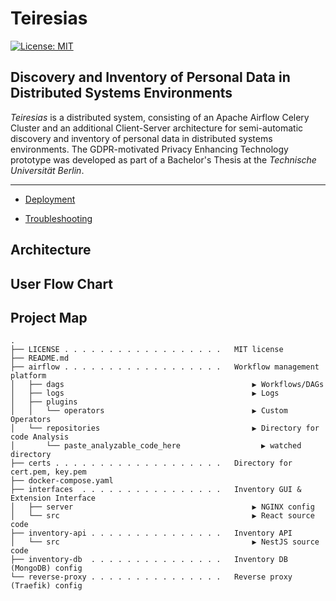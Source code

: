 # Teiresias 

[![License: MIT](https://img.shields.io/badge/License-MIT-yellow.svg)](https://opensource.org/licenses/MIT)

## Discovery and Inventory of Personal Data in Distributed Systems Environments
*Teiresias* is a distributed system, consisting of an Apache Airflow Celery Cluster and an additional Client-Server architecture for semi-automatic discovery and inventory of personal data in distributed systems environments. 
The GDPR-motivated Privacy Enhancing Technology prototype was developed as part of a Bachelor's Thesis at the *Technische Universität Berlin*.


---

- <a href="README.md#section">Deployment</a>

- <a href="README.md#section">Troubleshooting</a>

## Architecture


## User Flow Chart

## Project Map
```
.
├── LICENSE . . . . . . . . . . . . . . . . . .   MIT license
├── README.md
├── airflow . . . . . . . . . . . . . . . . . .   Workflow management platform
│   ├── dags                                          ▶ Workflows/DAGs
│   ├── logs                                          ▶ Logs
│   ├── plugins
│   │   └── operators                                 ▶ Custom Operators
│   └── repositories                                  ▶ Directory for code Analysis 
│       └── paste_analyzable_code_here                  ▶ watched directory 
├── certs . . . . . . . . . . . . . . . . . . .   Directory for cert.pem, key.pem
├── docker-compose.yaml     
├── interfaces  . . . . . . . . . . . . . . . .   Inventory GUI & Extension Interface
│   ├── server                                        ▶ NGINX config
│   └── src                                           ▶ React source code
├── inventory-api . . . . . . . . . . . . . . .   Inventory API
│   └── src                                           ▶ NestJS source code
├── inventory-db  . . . . . . . . . . . . . . .   Inventory DB (MongoDB) config
└── reverse-proxy . . . . . . . . . . . . . . .   Reverse proxy (Traefik) config
```
